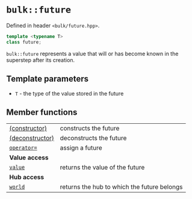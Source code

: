 # `bulk::future`

Defined in header `<bulk/future.hpp>`.

```cpp
template <typename T>
class future;
```

`bulk::future` represents a value that will or has become known in the superstep after its creation.

## Template parameters

* `T` - the type of the value stored in the future

## Member functions

|                                              |                                             |
|----------------------------------------------|---------------------------------------------|
| [(constructor)](future/constructor.md)       | constructs the future                       |
| [(deconstructor)](future/deconstructor.md)   | deconstructs the future                     |
| [`operator=`](future/assignment_operator.md) | assign a future                             |
| **Value access**                             |                                             |
| [`value`](future/value.md)                   | returns the value of the future             |
| **Hub access**                               |                                             |
| [`world`](future/world.md)                   | returns the hub to which the future belongs |
